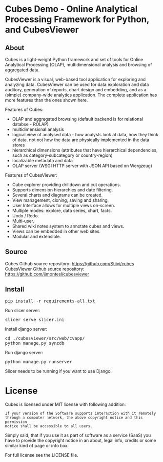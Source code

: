 Cubes Demo - Online Analytical Processing Framework for Python, and CubesViewer
=========================================================

About
-----

Cubes is a light-weight Python framework and set of tools for Online
Analytical Processing (OLAP), multidimensional analysis and browsing of
aggregated data. 

CubesViewer is a visual, web-based tool application for exploring and 
analyzing data. CubesViewer can be used for data exploration and data auditory,
generation of reports, chart design and embedding, and as a (simple) 
company-wide analytics application. The complete application has more features 
than the ones shown here.

Features of Cubes:

* OLAP and aggregated browsing (default backend is for relational databse - 
  ROLAP)
* multidimensional analysis
* logical view of analysed data - how analysts look at data, how they think of
  data, not not how the data are physically implemented in the data stores
* hierarchical dimensions (attributes that have hierarchical dependencies,
  such as category-subcategory or country-region)
* localizable metadata and data
* OLAP server (WSGI HTTP server with JSON API based on Wergzeug)

Features of CubesViewer:
* Cube explorer providing drilldown and cut operations.
* Supports dimension hierarchies and date filtering.
* Several charts and diagrams can be created.
* View management, cloning, saving and sharing.
* User Interface allows for multiple views on-screen. 
* Multiple modes: explore, data series, chart, facts. 
* Undo / Redo.
* Multi-user.
* Shared wiki notes system to annotate cubes and views.
* Views can be embedded in other web sites.
* Modular and extensible.

Source
------

Cubes Github source repository: https://github.com/Stiivi/cubes
CubesViewer Github source repository: https://github.com/jjmontesl/cubesviewer

Install
-------

<pre>
pip install -r requirements-all.txt
</pre>

Run slicer server:
<pre>
slicer serve slicer.ini
</pre>

Install django server:
<pre>
cd ./cubesviewer/src/web/cvapp/
python manage.py syncdb
</pre>

Run django server:
<pre>
python manage.py runserver
</pre>

Slicer needs to be running if you want to use Django.

License
=======

Cubes is licensed under MIT license with following addition:

    If your version of the Software supports interaction with it remotely 
    through a computer network, the above copyright notice and this permission 
    notice shall be accessible to all users.

Simply said, that if you use it as part of software as a service (SaaS) you 
have to provide the copyright notice in an about, legal info, credits or some 
similar kind of page or info box.

For full license see the LICENSE file.
